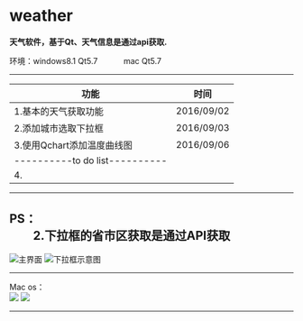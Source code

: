 # weather
**天气软件，基于Qt、天气信息是通过api获取.**

环境：windows8.1 Qt5.7
　　　mac Qt5.7

----------
|  功能                      |  时间                    |
|  ------------------------  | ------------------------ |
| 1.基本的天气获取功能       |  2016/09/02              | 
| 2.添加城市选取下拉框       |  2016/09/03              | 
| 3.使用Qchart添加温度曲线图 |  2016/09/06              |
| ----------to do list----------||
| 4.||
----------
PS：<br/>
　　2.下拉框的省市区获取是通过API获取
　　
----------
![主界面](https://github.com/leolin0518/weather/blob/master/readme/%E5%BE%AE%E4%BF%A1%E6%88%AA%E5%9B%BE_20160907142852.png)
![下拉框示意图](https://github.com/leolin0518/weather/blob/master/readme/%E5%BE%AE%E4%BF%A1%E6%88%AA%E5%9B%BE_20160907142917.png)

--------------
Mac os：<br/>
![](https://github.com/leolin0518/weather/blob/master/readme/124069423592656912.jpg)
![](https://github.com/leolin0518/weather/blob/master/readme/707810833920055381.jpg)


----------
